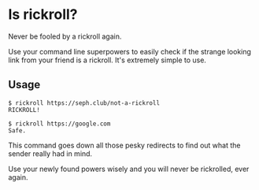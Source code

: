 # Is rickroll?
Never be fooled by a rickroll again.

Use your command line superpowers to easily check if the strange looking link from your friend is a rickroll. It's extremely simple to use.
## Usage
```
$ rickroll https://seph.club/not-a-rickroll
RICKROLL!
```
```
$ rickroll https://google.com
Safe.
```
This command goes down all those pesky redirects to find out what the sender really had in mind.

Use your newly found powers wisely and you will never be rickrolled, ever again.
